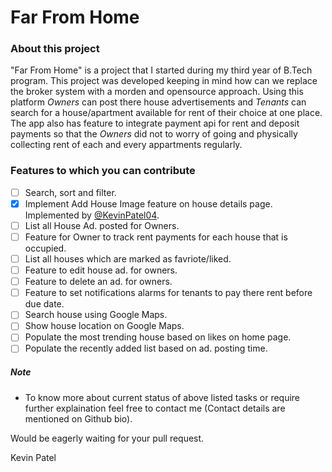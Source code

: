 # Far From Home

### About this project
"Far From Home" is a project that I started during my third year of B.Tech program. This project was developed keeping in mind how can we replace the broker system with a morden and opensource approach. Using this platform *Owners* can post there house advertisements and *Tenants* can search for a house/apartment available for rent of their choice at one place. The app also has feature to integrate payment api for rent and deposit payments so that the *Owners* did not to worry of going and physically collecting rent of each and every appartments regularly.

### Features to which you can contribute

- [ ] Search, sort and filter.
- [x] Implement Add House Image feature on house details page. Implemented by [@KevinPatel04](https://github.com/KevinPatel04).
- [ ] List all House Ad. posted for Owners.
- [ ] Feature for Owner to track rent payments for each house that is occupied.
- [ ] List all houses which are marked as favriote/liked.
- [ ] Feature to edit house ad. for owners.
- [ ] Feature to delete an ad. for owners.
- [ ] Feature to set notifications alarms for tenants to pay there rent before due date.
- [ ] Search house using Google Maps.
- [ ] Show house location on Google Maps.
- [ ] Populate the most trending house based on likes on home page.
- [ ] Populate the recently added list based on ad. posting time.

##### Note
- To know more about current status of above listed tasks or require further explaination feel free to contact me (Contact details are mentioned on Github bio).


Would be eagerly waiting for your pull request.

Kevin Patel
